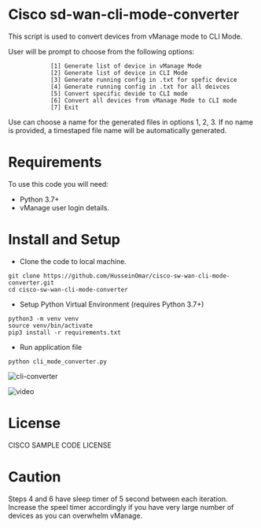 
# Cisco sd-wan-cli-mode-converter

This script is used to convert devices from vManage mode to CLI Mode.

User will be prompt to choose from the following options:
```
            [1] Generate list of device in vManage Mode
            [2] Generate list of device in CLI Mode
            [3] Generate running config in .txt for spefic device
            [4] Generate running config in .txt for all deivces
            [5] Convert specific devide to CLI mode
            [6] Convert all devices from vManage Mode to CLI mode
            [7] Exit
```

Use can choose a name for the generated files in options 1, 2, 3. If no name is provided, a timestaped file name will be automatically generated.

# Requirements

To use this code you will need:

* Python 3.7+
* vManage user login details.

# Install and Setup

- Clone the code to local machine.

```
git clone https://github.com/HusseinOmar/cisco-sw-wan-cli-mode-converter.git
cd cisco-sw-wan-cli-mode-converter
```
- Setup Python Virtual Environment (requires Python 3.7+)

```
python3 -m venv venv
source venv/bin/activate
pip3 install -r requirements.txt
```

- Run application file
```
python cli_mode_converter.py 
```
![cli-converter](https://user-images.githubusercontent.com/25336119/141952623-2af9b6ab-33df-42be-aabd-c431b442db4d.jpg)

![video](https://www.youtube.com/watch?v=4-dmcdPEwFc)
# License
CISCO SAMPLE CODE LICENSE

# Caution
Steps 4 and 6 have sleep timer of 5 second between each iteration. Increase the speel timer accordingly if you have very large number of devices as you can overwhelm vManage.
